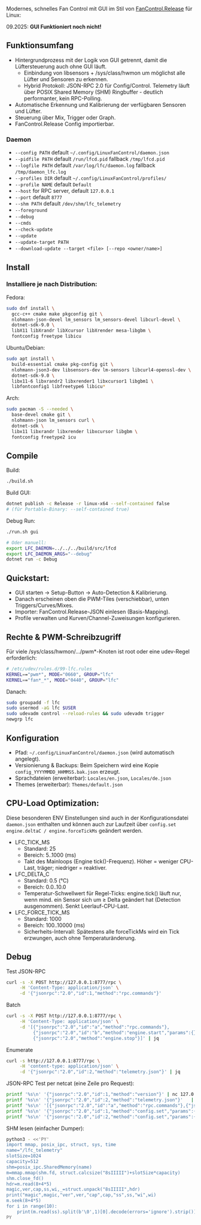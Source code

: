 Modernes, schnelles Fan Control mit GUI im Stil von [FanControl.Release](https://github.com/Rem0o/FanControl.Releases) für Linux:

09.2025: **GUI Funktioniert noch nicht!**

## Funktionsumfang
- Hintergrundprozess mit der Logik von GUI getrennt, damit die Lüftersteuerung auch ohne GUI läuft.
  - Einbindung von libsensors + /sys/class/hwmon um möglichst alle Lüfter und Sensoren zu erkennen.
  - Hybrid Protokoll: JSON-RPC 2.0 für Config/Control. Telemetry läuft über POSIX Shared Memory (SHM) Ringbuffer - deutlich performanter, kein RPC-Polling.
- Automatische Erkennung und Kalibrierung der verfügbaren Sensoren und Lüfter.
- Steuerung über Mix, Trigger oder Graph.
- FanControl.Release Config importierbar.

### Daemon
- `--config PATH` default `~/.config/LinuxFanControl/daemon.json`
- `--pidfile PATH` default `/run/lfcd.pid` fallback `/tmp/lfcd.pid`
- `--logfile PATH` default `/var/log/lfc/daemon.log` fallback `/tmp/daemon_lfc.log`
- `--profiles DIR` default `~/.config/LinuxFanControl/profiles/`
- `--profile NAME` default `Default`
- `--host` for RPC server, default `127.0.0.1`
- `--port` default `8777`
- `--shm PATH` default `/dev/shm/lfc_telemetry`
- `--foreground`
- `--debug`
- `--cmds`
- `--check-update`
- `--update`
- `--update-target PATH`
- `--download-update --target <file> [--repo <owner/name>]`

## Install
### Installiere je nach Distribution:

Fedora:
```bash
sudo dnf install \
  gcc-c++ cmake make pkgconfig git \
  nlohmann-json-devel lm_sensors lm_sensors-devel libcurl-devel \
  dotnet-sdk-9.0 \
  libX11 libXrandr libXcursor libXrender mesa-libgbm \
  fontconfig freetype libicu
```
Ubuntu/Debian:
```bash
sudo apt install \
  build-essential cmake pkg-config git \
  nlohmann-json3-dev libsensors-dev lm-sensors libcurl4-openssl-dev \
  dotnet-sdk-9.0 \
  libx11-6 libxrandr2 libxrender1 libxcursor1 libgbm1 \
  libfontconfig1 libfreetype6 libicu*
```
Arch:
```bash
sudo pacman -S --needed \
  base-devel cmake git \
  nlohmann-json lm_sensors curl \
  dotnet-sdk \
  libx11 libxrandr libxrender libxcursor libgbm \
  fontconfig freetype2 icu
```

## Compile

Build:
```bash
./build.sh
```
Build GUI:
```bash
dotnet publish -c Release -r linux-x64 --self-contained false
# (für Portable-Binary: --self-contained true)
```

Debug Run:
```bash
./run.sh gui

# Oder manuell:
export LFC_DAEMON=../../../build/src/lfcd
export LFC_DAEMON_ARGS="--debug"
dotnet run -c Debug
```

## Quickstart:
- GUI starten → Setup-Button → Auto-Detection & Kalibrierung.
- Danach erscheinen oben die PWM-Tiles (verschiebbar), unten Triggers/Curves/Mixes.
- Importer: FanControl.Release-JSON einlesen (Basis-Mapping).
- Profile verwalten und Kurven/Channel-Zuweisungen konfigurieren.

## Rechte & PWM-Schreibzugriff
Für viele /sys/class/hwmon/.../pwm*-Knoten ist root oder eine udev-Regel erforderlich:
```bash
# /etc/udev/rules.d/99-lfc.rules
KERNEL=="pwm*", MODE="0660", GROUP="lfc"
KERNEL=="fan*_*", MODE="0440", GROUP="lfc"
```
Danach:
```bash
sudo groupadd -f lfc
sudo usermod -aG lfc $USER
sudo udevadm control --reload-rules && sudo udevadm trigger
newgrp lfc
```

## Konfiguration
- Pfad: `~/.config/LinuxFanControl/daemon.json` (wird automatisch angelegt).
- Versionierung & Backups: Beim Speichern wird eine Kopie `config_YYYYMMDD_HHMMSS.bak.json` erzeugt.
- Sprachdateien (erweiterbar): `Locales/en.json`, `Locales/de.json`
- Themes (erweiterbar): `Themes/default.json`

##  CPU-Load Optimization:
Diese besonderen ENV Einstellungen sind auch in der Konfigurationsdatei `daemon.json` enthalten und können auch zur Laufzeit über `config.set engine.deltaC / engine.forceTickMs` geändert werden.
- LFC_TICK_MS
  - Standard: 25
  - Bereich: 5..1000 (ms)
  - Takt des Mainloops (Engine tick()-Frequenz). Höher = weniger CPU-Last, träger; niedriger = reaktiver.
- LFC_DELTA_C
  - Standard: 0.5 (°C)
  - Bereich: 0.0..10.0
  - Temperatur-Schwellwert für Regel-Ticks: engine.tick() läuft nur, wenn mind. ein Sensor sich um ≥ Delta geändert hat (Detection ausgenommen). Senkt Leerlauf-CPU-Last.
- LFC_FORCE_TICK_MS
  - Standard: 1000
  - Bereich: 100..10000 (ms)
  - Sicherheits-Intervall: Spätestens alle forceTickMs wird ein Tick erzwungen, auch ohne Temperaturänderung.

## Debug
Test JSON-RPC
```bash
curl -s -X POST http://127.0.0.1:8777/rpc \
     -H 'Content-Type: application/json' \
     -d '{"jsonrpc":"2.0","id":1,"method":"rpc.commands"}'
```
Batch
```bash
curl -s -X POST http://127.0.0.1:8777/rpc \
     -H 'Content-Type: application/json' \
     -d '[{"jsonrpc":"2.0","id":"a","method":"rpc.commands"},
          {"jsonrpc":"2.0","id":"b","method":"engine.start","params":{}},
          {"jsonrpc":"2.0","method":"engine.stop"}]' | jq
```
Enumerate
```bash
curl -s http://127.0.0.1:8777/rpc \
     -H 'content-type: application/json' \
     -d '{"jsonrpc":"2.0","id":2,"method":"telemetry.json"}' | jq
```
JSON-RPC Test per netcat (eine Zeile pro Request):
```bash
printf '%s\n' '{"jsonrpc":"2.0","id":1,"method":"version"}' | nc 127.0.0.1 8777
printf '%s\n' '{"jsonrpc":"2.0","id":2,"method":"telemetry.json"}'   | nc 127.0.0.1 8777
printf '%s\n' '[{"jsonrpc":"2.0","id":"a","method":"rpc.commands"},{"jsonrpc":"2.0","method":"engine.start"}]' | nc 127.0.0.1 8777
printf '%s\n' '{"jsonrpc":"2.0","id":1,"method":"config.set","params":{"key":"engine.deltaC","value":0.7}}' | nc 127.0.0.1 8777
printf '%s\n' '{"jsonrpc":"2.0","id":2,"method":"config.set","params":{"key":"engine.forceTickMs","value":1500}}' | nc 127.0.0.1 8777
```
SHM lesen (einfacher Dumper):
```bash
python3 - <<'PY'
import mmap, posix_ipc, struct, sys, time
name="/lfc_telemetry"
slotSize=1024
capacity=512
shm=posix_ipc.SharedMemory(name)
m=mmap.mmap(shm.fd, struct.calcsize("8sIIIII")+slotSize*capacity)
shm.close_fd()
hdr=m.read(8+4*5)
magic,ver,cap,ss,wi,_=struct.unpack("8sIIIII",hdr)
print("magic",magic,"ver",ver,"cap",cap,"ss",ss,"wi",wi)
m.seek(8+4*5)
for i in range(10):
    print(m.read(ss).split(b'\0',1)[0].decode(errors='ignore').strip())
PY
```
